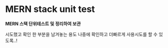 # MERN stack unit test

**MERN 스택 단위테스트 및 정리하여 보관**

시도했고 확인 한 부분을 남겨놓는 용도
나중에 확인하고 더빠르게 사용시도를 할 수 있도록..! 